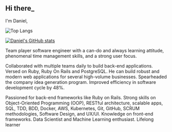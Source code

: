 ## Hi there_
I'm Daniel,

![Top Langs](https://github-readme-stats.vercel.app/api/top-langs/?username=danielmoralesp&hide_progress=true)

[![Daniel's GitHub stats](https://github-readme-stats.vercel.app/api?username=danielmoralesp)](https://github.com/danielmoralesp/github-readme-stats)

Team player software engineer with a can-do and always learning attitude, phenomenal time management skills, and a strong user focus.

Collaborated with multiple teams daily to build back-end applications. Versed on Ruby, Ruby On Rails and PostgreSQL. He can build robust and modern web applications for several high-volume businesses. Spearheaded the company idea generation program. Improved efficiency in software development cycle by 48%.

Passioned for back-end frameworks like Ruby on Rails. Strong skills on Object-Oriented Programming (OOP), RESTful architecture, scalable apps, SQL, TDD, BDD, Docker, AWS, Kubernetes, Git, GitHub, SCRUM methodologies, Software Design, and UX/UI. Knowledge on front-end frameworks. Data Scientist and Machine Learning enthusiast. Lifelong learner
